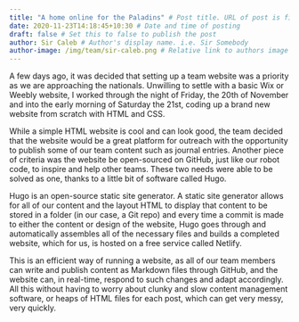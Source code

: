 ```yaml
---
title: "A home online for the Paladins" # Post title. URL of post is filename.
date: 2020-11-23T14:18:45+10:30 # Date and time of posting
draft: false # Set this to false to publish the post
author: Sir Caleb # Author's display name. i.e. Sir Somebody
author-image: /img/team/sir-caleb.png # Relative link to authors image
---
```


A few days ago, it was decided that setting up a team website was a priority as we are approaching the nationals. Unwilling to settle with a basic Wix or Weebly website, I worked through the night of Friday, the 20th of November and into the early morning of Saturday the 21st, coding up a brand new website from scratch with HTML and CSS.  

While a simple HTML website is cool and can look good, the team decided that the website would be a great platform for outreach with the opportunity to publish some of our team content such as journal entries. Another piece of criteria was the website be open-sourced on GitHub, just like our robot code, to inspire and help other teams. These two needs were able to be solved as one, thanks to a little bit of software called Hugo.  

Hugo is an open-source static site generator. A static site generator allows for all of our content and the layout HTML to display that content to be stored in a folder (in our case, a Git repo) and every time a commit is made to either the content or design of the website, Hugo goes through and automatically assembles all of the necessary files and builds a completed website, which for us, is hosted on a free service called Netlify.  

This is an efficient way of running a website, as all of our team members can write and publish content as Markdown files through GitHub, and the website can, in real-time, respond to such changes and adapt accordingly. All this without having to worry about clunky and slow content management software, or heaps of  HTML files for each post, which can get very messy, very quickly.
